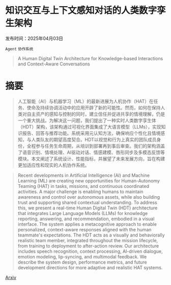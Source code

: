 # 知识交互与上下文感知对话的人类数字孪生架构

发布时间：2025年04月03日

`Agent` `协作系统`

> A Human Digital Twin Architecture for Knowledge-based Interactions and Context-Aware Conversations

# 摘要

> 人工智能（AI）与机器学习（ML）的最新进展为人机协作（HAT）在任务、使命及持续协调活动中的应用开辟了新的可能性。然而，如何在保持人类对自主资产的感知与控制的同时，建立信任并促进共享的情境理解，仍是一个重大挑战。为解决这一问题，我们提出了一种实时人类数字孪生体（HDT）架构，该架构通过可视化界面集成了大语言模型（LLMs），实现知识报告、回答与推荐功能。系统采用元认知方法，确保响应个性化且情境感知，与人类队友的期望高度契合。HDT以视觉和行为上真实的团队成员身份，全程参与任务生命周期，从培训到部署再到事后审查。我们的架构涵盖了语音识别、情境处理、AI驱动对话、情感建模、唇形同步及多模态反馈等模块。本文阐述了系统设计、性能指标，并展望了未来发展方向，旨在构建更加适应性和现实的人机协作系统。

> Recent developments in Artificial Intelligence (AI) and Machine Learning (ML) are creating new opportunities for Human-Autonomy Teaming (HAT) in tasks, missions, and continuous coordinated activities. A major challenge is enabling humans to maintain awareness and control over autonomous assets, while also building trust and supporting shared contextual understanding. To address this, we present a real-time Human Digital Twin (HDT) architecture that integrates Large Language Models (LLMs) for knowledge reporting, answering, and recommendation, embodied in a visual interface.
  The system applies a metacognitive approach to enable personalized, context-aware responses aligned with the human teammate's expectations. The HDT acts as a visually and behaviorally realistic team member, integrated throughout the mission lifecycle, from training to deployment to after-action review. Our architecture includes speech recognition, context processing, AI-driven dialogue, emotion modeling, lip-syncing, and multimodal feedback. We describe the system design, performance metrics, and future development directions for more adaptive and realistic HAT systems.

[Arxiv](https://arxiv.org/abs/2504.03147)
